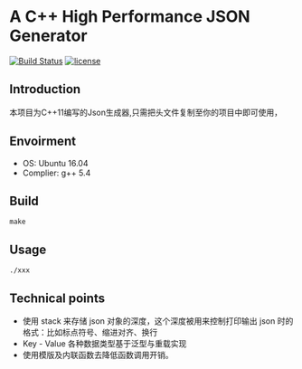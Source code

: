 # A C++ High Performance JSON Generator

[![Build Status](https://travis-ci.org/linyacool/WebServer.svg?branch=master)](https://travis-ci.org/linyacool/WebServer)
[![license](https://img.shields.io/github/license/mashape/apistatus.svg)](https://opensource.org/licenses/MIT)

  
## Introduction  

本项目为C++11编写的Json生成器,只需把头文件复制至你的项目中即可使用，



## Envoirment  
* OS: Ubuntu 16.04
* Complier: g++ 5.4

## Build

	make

## Usage

	./xxx 


## Technical points
* 使用 stack 来存储 json 对象的深度，这个深度被用来控制打印输出 json 时的格式：比如标点符号、缩进对齐、换行
* Key - Value 各种数据类型基于泛型与重载实现
* 使用模版及内联函数去降低函数调用开销。




